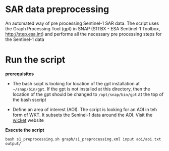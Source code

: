 # SAR data preprocessing

An automated way of pre processing Sentinel-1 SAR data. The script uses the Graph Processing Tool (gpt) in SNAP (S1TBX - ESA Sentinel-1 Toolbox, http://step.esa.int) and performs all the necessary pre processing steps for the Sentinel-1 data


# Run the script

**prerequisites**

- The bash scipt is looking for location of the gpt installation  at `~/snap/bin/gpt`. If the gpt is not installed at this directory, then the location of the gpt should be changed to `/opt/snap/bin/gpt` at the top of the bash sscript

- Define an area of interest (AOI). The script is looking for an AOI in teh form of WKT. It subsets the Seninel-1 data around the AOI. Visit the [wicket](https://arthur-e.github.io/Wicket/sandbox-gmaps3.html) website 

**Execute the script**

``` bash s1_preprocessing.sh graph/s1_preprocessing.xml input aoi/aoi.txt output/ ```
